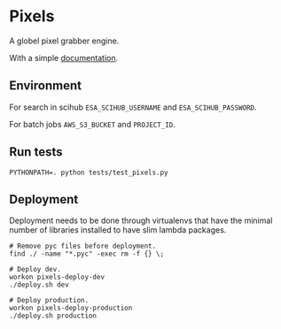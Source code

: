 # Pixels
A globel pixel grabber engine.

With a simple [documentation](docs/index.md).

## Environment
For search in scihub `ESA_SCIHUB_USERNAME` and `ESA_SCIHUB_PASSWORD`.

For batch jobs `AWS_S3_BUCKET` and `PROJECT_ID`.

## Run tests
```
PYTHONPATH=. python tests/test_pixels.py
```

## Deployment
Deployment needs to be done through virtualenvs that have the minimal number of
libraries installed to have slim lambda packages.

```shell
# Remove pyc files before deployment.
find ./ -name "*.pyc" -exec rm -f {} \;
```

```shell
# Deploy dev.
workon pixels-deploy-dev
./deploy.sh dev
```

```shell
# Deploy production.
workon pixels-deploy-production
./deploy.sh production
```

